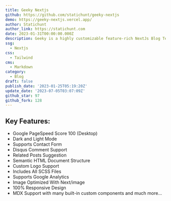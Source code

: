```yaml
---
title: Geeky Nextjs
github: https://github.com/statichunt/geeky-nextjs
demo: https://geeky-nextjs.vercel.app/
author: Statichunt
author_link: https://statichunt.com
date: 2023-01-31T00:00:00.000Z
description: Geeky is a highly customizable feature-rich NextJs Blog Template.
ssg:
  - Nextjs
css:
  - Tailwind
cms:
  - Markdown
category:
  - Blog
draft: false
publish_date: '2023-01-25T05:19:20Z'
update_date: '2023-07-05T03:07:09Z'
github_star: 97
github_fork: 128
---
```


## Key Features:

- Google PageSpeed Score 100 (Desktop)
- Dark and Light Mode
- Supports Contact Form
- Disqus Comment Support
- Related Posts Suggestion
- Semantic HTML Document Structure
- Custom Logo Support
- Includes All SCSS Files
- Supports Google Analytics
- Image Optimized With Next/image
- 100% Responsive Design
- MDX Support with many built-in custom components and much more...
